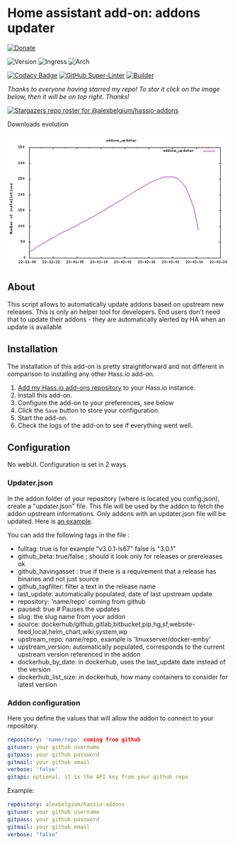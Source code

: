 # Home assistant add-on: addons updater

[![Donate][donation-badge]](https://www.buymeacoffee.com/alexbelgium)

![Version](https://img.shields.io/badge/dynamic/json?label=Version&query=%24.version&url=https%3A%2F%2Fraw.githubusercontent.com%2Falexbelgium%2Fhassio-addons%2Fmaster%2Faddons_updater%2Fconfig.json)
![Ingress](https://img.shields.io/badge/dynamic/json?label=Ingress&query=%24.ingress&url=https%3A%2F%2Fraw.githubusercontent.com%2Falexbelgium%2Fhassio-addons%2Fmaster%2Faddons_updater%2Fconfig.json)
![Arch](https://img.shields.io/badge/dynamic/json?color=success&label=Arch&query=%24.arch&url=https%3A%2F%2Fraw.githubusercontent.com%2Falexbelgium%2Fhassio-addons%2Fmaster%2Faddons_updater%2Fconfig.json)

[![Codacy Badge](https://app.codacy.com/project/badge/Grade/9c6cf10bdbba45ecb202d7f579b5be0e)](https://www.codacy.com/gh/alexbelgium/hassio-addons/dashboard?utm_source=github.com&utm_medium=referral&utm_content=alexbelgium/hassio-addons&utm_campaign=Badge_Grade)
[![GitHub Super-Linter](https://github.com/alexbelgium/hassio-addons/workflows/Lint%20Code%20Base/badge.svg)](https://github.com/marketplace/actions/super-linter)
[![Builder](https://github.com/alexbelgium/hassio-addons/workflows/Builder/badge.svg)](https://github.com/alexbelgium/hassio-addons/actions/workflows/builder.yaml)

[donation-badge]: https://img.shields.io/badge/Buy%20me%20a%20coffee-%23d32f2f?logo=buy-me-a-coffee&style=flat&logoColor=white

_Thanks to everyone having starred my repo! To star it click on the image below, then it will be on top right. Thanks!_


[![Stargazers repo roster for @alexbelgium/hassio-addons](https://git-lister.onrender.com/api/stars/alexbelgium/hassio-addons?limit=30)](https://github.com/alexbelgium/hassio-addons/stargazers)

Downloads evolution

<img src="stats.png" width=500px>

## About

This script allows to automatically update addons based on upstream new releases. This is only an helper tool for developers. End users don’t need that to update their addons - they are automatically alerted by HA when an update is available

## Installation

The installation of this add-on is pretty straightforward and not different in
comparison to installing any other Hass.io add-on.

1. [Add my Hass.io add-ons repository][repository] to your Hass.io instance.
1. Install this add-on.
1. Configure the add-on to your preferences, see below
1. Click the `Save` button to store your configuration.
1. Start the add-on.
1. Check the logs of the add-on to see if everything went well.

## Configuration

No webUI. Configuration is set in 2 ways.

### Updater.json

In the addon folder of your repository (where is located you config.json), create a "updater.json" file.
This file will be used by the addon to fetch the addon upstream informations.
Only addons with an updater.json file will be updated.
Here is [an example](https://github.com/alexbelgium/hassio-addons/blob/master/arpspoof/updater.json).

You can add the following tags in the file :

- fulltag: true is for example "v3.0.1-ls67" false is "3.0.1"
- github_beta: true/false ; should it look only for releases or prereleases ok
- github_havingasset : true if there is a requirement that a release has binaries and not just source
- github_tagfilter: filter a text in the release name
- last_update: automatically populated, date of last upstream update
- repository: 'name/repo' coming from github
- paused: true # Pauses the updates
- slug: the slug name from your addon
- source: dockerhub/github,gitlab,bitbucket,pip,hg,sf,website-feed,local,helm_chart,wiki,system,wp
- upstream_repo: name/repo, example is 'linuxserver/docker-emby'
- upstream_version: automatically populated, corresponds to the current upstream version referenced in the addon
- dockerhub_by_date: in dockerhub, uses the last_update date instead of the version
- dockerhub_list_size: in dockerhub, how many containers to consider for latest version

### Addon configuration

Here you define the values that will allow the addon to connect to your repository.

```yaml
repository: 'name/repo' coming from github
gituser: your github username
gitpass: your github password
gitmail: your github email
verbose: 'false'
gitapi: optional, it is the API key from your github repo
```

Example:

```yaml
repository: alexbelgium/hassio-addons
gituser: your github username
gitpass: your github password
gitmail: your github email
verbose: "false"
```

[repository]: https://github.com/alexbelgium/hassio-addons
